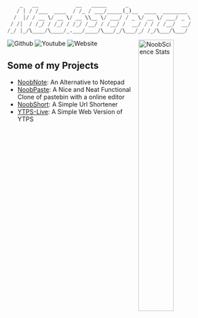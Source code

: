 
```python
    _   __            __   _____      _                    
   / | / /___  ____  / /_ / ___/_____(_)__  ____  ________ 
  /  |/ / __ \/ __ \/ __ \\__ \/ ___/ / _ \/ __ \/ ___/ _ \
 / /|  / /_/ / /_/ / /_/ /__/ / /__/ /  __/ / / / /__/  __/
/_/ |_/\____/\____/_.___/____/\___/_/\___/_/ /_/\___/\___/ 
```
 
 <a href="https://libraries.io/github/newtoallofthis123" target="_blank"><img src="https://github-readme-stats.vercel.app/api?username=newtoallofthis123&theme=merko" alt="NoobScience Stats" align="right" width="40%"></a>
 
 ![Github](https://img.shields.io/github/followers/newtoallofthis123?label=Github&style=social) ![Youtube](https://img.shields.io/youtube/channel/subscribers/UCbYWy7rhUhToM3tbw-Z3SnQ?label=Youtube&style=social) ![Website](https://img.shields.io/github/watchers/newtoallofthis123/NoobNote?color=green&label=Website&logo=python&logoColor=black&style=social)
 
## Some of my Projects
- [NoobNote](https://newtoallofthis123.github.io/NoobNote): An Alternative to Notepad
- [NoobPaste](https://noobpaste.herokuapp.com): A Nice and Neat Functional Clone of pastebin with a online editor
- [NoobShort](https://noob-short.herokuapp.com): A Simple Url Shortener
- [YTPS-Live](https://ytps-live.herokuapp.com): A Simple Web Version of YTPS
<!-- - [NS-Texture](https://newtoallofthis123.github.io/NS-Texture): A Mineclone Texture pack with Minecraft Textures -->
<!-- - [RanPack](https://newtoallofthis123.github.io/ranpack): A Customizable and functional rainmeter skin -->

<!---
newtoallofthis123/newtoallofthis123 is a ✨ special ✨ repository because its `README.md` (this file) appears on your GitHub profile.
You can click the Preview link to take a look at your changes.
--->
<!-- ## About Me
- Hi I usually write small scripts and a few applications as an alternative to some closed source software
- Believer of Open Source
- 👀 I’m interested in Tech Privacy, Scripting, Open Source Development
- 🌱 I’m currently learning: Python and a little basic web development
- 💞️ I’m looking to collaborate on: Python
- Check out my [Website](https://newtoallofthis123.github.io/About)
- 📫 Reach me [Here](mailto:noobscience123@gmail.com)
- 📓 All my projects are licensed under the [MIT License](https://newtoallofthis123.github.io/license) -->
